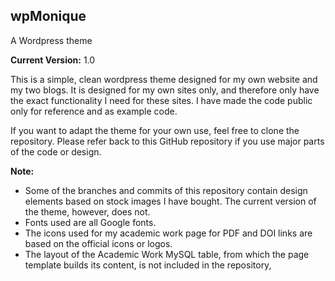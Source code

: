 ## wpMonique

A Wordpress theme

**Current Version:** 1.0

This is a simple, clean wordpress theme designed for my own website and my two blogs. It is designed for my own sites only, and therefore only have the exact functionality I need for these sites. I have made the code public only for reference and as example code.

If you want to adapt the theme for your own use, feel free to clone the repository. Please refer back to this GitHub repository if you use major parts of the code or design.

**Note:**

* Some of the branches and commits of this repository contain design elements based on stock images I have bought. The current version of the theme, however, does not.
* Fonts used are all Google fonts.
* The icons used for my academic work page for PDF and DOI links are based on the official icons or logos.
* The layout of the Academic Work MySQL table, from which the page template builds its content, is not included in the repository,
